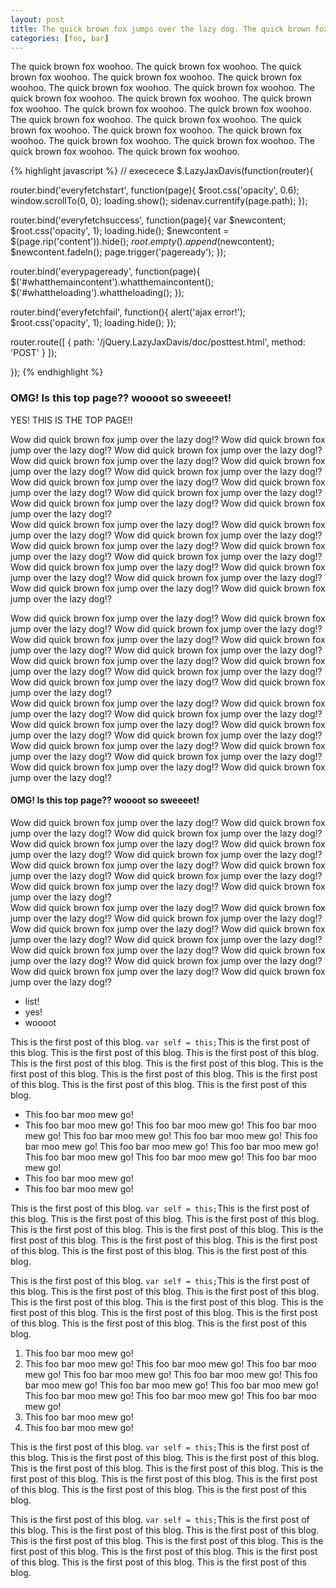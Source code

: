 ```yaml
---
layout: post
title: The quick brown fox jumps over the lazy dog. The quick brown fox jumps over the lazy dog. 
categories: [foo, bar]
---
```


The quick brown fox woohoo. The quick brown fox woohoo. The quick brown fox woohoo. The quick brown fox woohoo. The quick brown fox woohoo. The quick brown fox woohoo. The quick brown fox woohoo. The quick brown fox woohoo. The quick brown fox woohoo. The quick brown fox woohoo. The quick brown fox woohoo. The quick brown fox woohoo. The quick brown fox woohoo. The quick brown fox woohoo. The quick brown fox woohoo. The quick brown fox woohoo. The quick brown fox woohoo. The quick brown fox woohoo. The quick brown fox woohoo. The quick brown fox woohoo. The quick brown fox woohoo. 

{% highlight javascript %}
// exececece
$.LazyJaxDavis(function(router){

  router.bind('everyfetchstart', function(page){
    $root.css('opacity', 0.6);
    window.scrollTo(0, 0);
    loading.show();
    sidenav.currentify(page.path);
  });

  router.bind('everyfetchsuccess', function(page){
    var $newcontent;
    $root.css('opacity', 1);
    loading.hide();
    $newcontent = $(page.rip('content')).hide();
    $root.empty().append($newcontent);
    $newcontent.fadeIn();
    page.trigger('pageready');
  });

  router.bind('everypageready', function(page){
    $('#whatthemaincontent').whatthemaincontent();
    $('#whattheloading').whattheloading();
  });

  router.bind('everyfetchfail', function(){
    alert('ajax error!');
    $root.css('opacity', 1);
    loading.hide();
  });

  router.route([
    {
      path: '/jQuery.LazyJaxDavis/doc/posttest.html',
      method: 'POST'
    }
  ]);

});
{% endhighlight %}

### OMG! Is this top page?? woooot so sweeeet!

YES! THIS IS THE TOP PAGE!!

Wow did quick brown fox jump over the lazy dog!? Wow did quick brown fox jump over the lazy dog!? Wow did quick brown fox jump over the lazy dog!? Wow did quick brown fox jump over the lazy dog!? Wow did quick brown fox jump over the lazy dog!? Wow did quick brown fox jump over the lazy dog!? Wow did quick brown fox jump over the lazy dog!? Wow did quick brown fox jump over the lazy dog!? Wow did quick brown fox jump over the lazy dog!? Wow did quick brown fox jump over the lazy dog!? Wow did quick brown fox jump over the lazy dog!?  
Wow did quick brown fox jump over the lazy dog!? Wow did quick brown fox jump over the lazy dog!? Wow did quick brown fox jump over the lazy dog!? Wow did quick brown fox jump over the lazy dog!? Wow did quick brown fox jump over the lazy dog!? Wow did quick brown fox jump over the lazy dog!? Wow did quick brown fox jump over the lazy dog!? Wow did quick brown fox jump over the lazy dog!? Wow did quick brown fox jump over the lazy dog!? Wow did quick brown fox jump over the lazy dog!? Wow did quick brown fox jump over the lazy dog!?  

Wow did quick brown fox jump over the lazy dog!? Wow did quick brown fox jump over the lazy dog!? Wow did quick brown fox jump over the lazy dog!? Wow did quick brown fox jump over the lazy dog!? Wow did quick brown fox jump over the lazy dog!? Wow did quick brown fox jump over the lazy dog!? Wow did quick brown fox jump over the lazy dog!? Wow did quick brown fox jump over the lazy dog!? Wow did quick brown fox jump over the lazy dog!? Wow did quick brown fox jump over the lazy dog!? Wow did quick brown fox jump over the lazy dog!?  
Wow did quick brown fox jump over the lazy dog!? Wow did quick brown fox jump over the lazy dog!? Wow did quick brown fox jump over the lazy dog!? Wow did quick brown fox jump over the lazy dog!? Wow did quick brown fox jump over the lazy dog!? Wow did quick brown fox jump over the lazy dog!? Wow did quick brown fox jump over the lazy dog!? Wow did quick brown fox jump over the lazy dog!? Wow did quick brown fox jump over the lazy dog!? Wow did quick brown fox jump over the lazy dog!? Wow did quick brown fox jump over the lazy dog!?  

#### OMG! Is this top page?? woooot so sweeeet!

Wow did quick brown fox jump over the lazy dog!? Wow did quick brown fox jump over the lazy dog!? Wow did quick brown fox jump over the lazy dog!? Wow did quick brown fox jump over the lazy dog!? Wow did quick brown fox jump over the lazy dog!? Wow did quick brown fox jump over the lazy dog!? Wow did quick brown fox jump over the lazy dog!? Wow did quick brown fox jump over the lazy dog!? Wow did quick brown fox jump over the lazy dog!? Wow did quick brown fox jump over the lazy dog!? Wow did quick brown fox jump over the lazy dog!?  
Wow did quick brown fox jump over the lazy dog!? Wow did quick brown fox jump over the lazy dog!? Wow did quick brown fox jump over the lazy dog!? Wow did quick brown fox jump over the lazy dog!? Wow did quick brown fox jump over the lazy dog!? Wow did quick brown fox jump over the lazy dog!? Wow did quick brown fox jump over the lazy dog!? Wow did quick brown fox jump over the lazy dog!? Wow did quick brown fox jump over the lazy dog!? Wow did quick brown fox jump over the lazy dog!? Wow did quick brown fox jump over the lazy dog!?  

* list!
* yes!
* woooot


<p>This is the first post of this blog. <code>var self = this;</code>This is the first post of this blog. This is the first post of this blog. This is the first post of this blog. This is the first post of this blog. This is the first post of this blog. This is the first post of this blog. This is the first post of this blog. This is the first post of this blog. This is the first post of this blog. This is the first post of this blog.</p>
<ul>
	<li>This foo bar moo mew go!</li>
	<li>This foo bar moo mew go! This foo bar moo mew go! This foo bar moo mew go! This foo bar moo mew go! This foo bar moo mew go! This foo bar moo mew go! This foo bar moo mew go! This foo bar moo mew go! This foo bar moo mew go! This foo bar moo mew go! This foo bar moo mew go! </li>
	<li>This foo bar moo mew go!</li>
	<li>This foo bar moo mew go!</li>
</ul>
<p>This is the first post of this blog. <code>var self = this;</code>This is the first post of this blog. This is the first post of this blog. This is the first post of this blog. This is the first post of this blog. This is the first post of this blog. This is the first post of this blog. This is the first post of this blog. This is the first post of this blog. This is the first post of this blog. This is the first post of this blog.</p>
<p>This is the first post of this blog. <code>var self = this;</code>This is the first post of this blog. This is the first post of this blog. This is the first post of this blog. This is the first post of this blog. This is the first post of this blog. This is the first post of this blog. This is the first post of this blog. This is the first post of this blog. This is the first post of this blog. This is the first post of this blog.</p>
<ol>
	<li>This foo bar moo mew go!</li>
	<li>This foo bar moo mew go! This foo bar moo mew go! This foo bar moo mew go! This foo bar moo mew go! This foo bar moo mew go! This foo bar moo mew go! This foo bar moo mew go! This foo bar moo mew go! This foo bar moo mew go! This foo bar moo mew go! This foo bar moo mew go! </li>
	<li>This foo bar moo mew go!</li>
	<li>This foo bar moo mew go!</li>
</ol>
<p>This is the first post of this blog. <code>var self = this;</code>This is the first post of this blog. This is the first post of this blog. This is the first post of this blog. This is the first post of this blog. This is the first post of this blog. This is the first post of this blog. This is the first post of this blog. This is the first post of this blog. This is the first post of this blog. This is the first post of this blog.</p>
<p>This is the first post of this blog. <code>var self = this;</code>This is the first post of this blog. This is the first post of this blog. This is the first post of this blog. This is the first post of this blog. This is the first post of this blog. This is the first post of this blog. This is the first post of this blog. This is the first post of this blog. This is the first post of this blog. This is the first post of this blog.</p>
